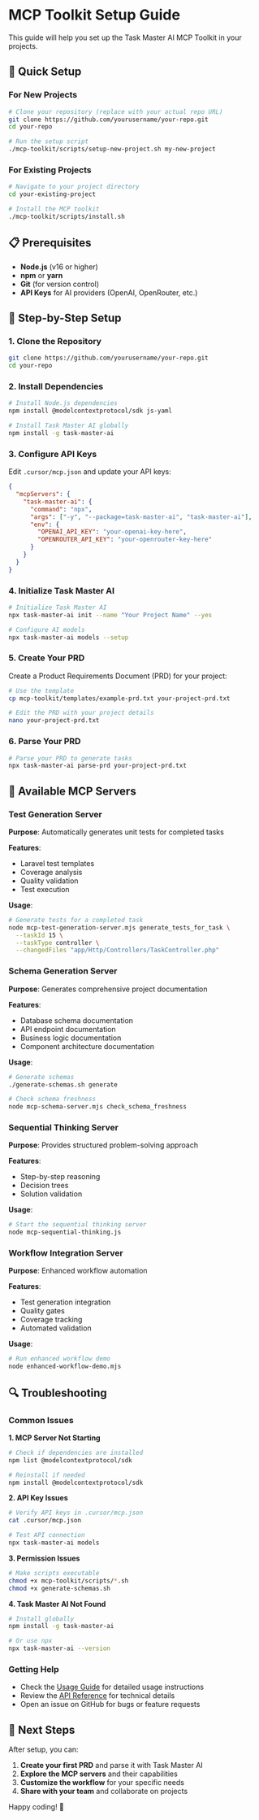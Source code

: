 # MCP Toolkit Setup Guide

This guide will help you set up the Task Master AI MCP Toolkit in your projects.

## 🚀 Quick Setup

### For New Projects

```bash
# Clone your repository (replace with your actual repo URL)
git clone https://github.com/yourusername/your-repo.git
cd your-repo

# Run the setup script
./mcp-toolkit/scripts/setup-new-project.sh my-new-project
```

### For Existing Projects

```bash
# Navigate to your project directory
cd your-existing-project

# Install the MCP toolkit
./mcp-toolkit/scripts/install.sh
```

## 📋 Prerequisites

- **Node.js** (v16 or higher)
- **npm** or **yarn**
- **Git** (for version control)
- **API Keys** for AI providers (OpenAI, OpenRouter, etc.)

## 🔧 Step-by-Step Setup

### 1. Clone the Repository

```bash
git clone https://github.com/yourusername/your-repo.git
cd your-repo
```

### 2. Install Dependencies

```bash
# Install Node.js dependencies
npm install @modelcontextprotocol/sdk js-yaml

# Install Task Master AI globally
npm install -g task-master-ai
```

### 3. Configure API Keys

Edit `.cursor/mcp.json` and update your API keys:

```json
{
  "mcpServers": {
    "task-master-ai": {
      "command": "npx",
      "args": ["-y", "--package=task-master-ai", "task-master-ai"],
      "env": {
        "OPENAI_API_KEY": "your-openai-key-here",
        "OPENROUTER_API_KEY": "your-openrouter-key-here"
      }
    }
  }
}
```

### 4. Initialize Task Master AI

```bash
# Initialize Task Master AI
npx task-master-ai init --name "Your Project Name" --yes

# Configure AI models
npx task-master-ai models --setup
```

### 5. Create Your PRD

Create a Product Requirements Document (PRD) for your project:

```bash
# Use the template
cp mcp-toolkit/templates/example-prd.txt your-project-prd.txt

# Edit the PRD with your project details
nano your-project-prd.txt
```

### 6. Parse Your PRD

```bash
# Parse your PRD to generate tasks
npx task-master-ai parse-prd your-project-prd.txt
```

## 🎯 Available MCP Servers

### Test Generation Server

**Purpose**: Automatically generates unit tests for completed tasks

**Features**:
- Laravel test templates
- Coverage analysis
- Quality validation
- Test execution

**Usage**:
```bash
# Generate tests for a completed task
node mcp-test-generation-server.mjs generate_tests_for_task \
  --taskId 15 \
  --taskType controller \
  --changedFiles "app/Http/Controllers/TaskController.php"
```

### Schema Generation Server

**Purpose**: Generates comprehensive project documentation

**Features**:
- Database schema documentation
- API endpoint documentation
- Business logic documentation
- Component architecture documentation

**Usage**:
```bash
# Generate schemas
./generate-schemas.sh generate

# Check schema freshness
node mcp-schema-server.mjs check_schema_freshness
```

### Sequential Thinking Server

**Purpose**: Provides structured problem-solving approach

**Features**:
- Step-by-step reasoning
- Decision trees
- Solution validation

**Usage**:
```bash
# Start the sequential thinking server
node mcp-sequential-thinking.js
```

### Workflow Integration Server

**Purpose**: Enhanced workflow automation

**Features**:
- Test generation integration
- Quality gates
- Coverage tracking
- Automated validation

**Usage**:
```bash
# Run enhanced workflow demo
node enhanced-workflow-demo.mjs
```

## 🔍 Troubleshooting

### Common Issues

**1. MCP Server Not Starting**
```bash
# Check if dependencies are installed
npm list @modelcontextprotocol/sdk

# Reinstall if needed
npm install @modelcontextprotocol/sdk
```

**2. API Key Issues**
```bash
# Verify API keys in .cursor/mcp.json
cat .cursor/mcp.json

# Test API connection
npx task-master-ai models
```

**3. Permission Issues**
```bash
# Make scripts executable
chmod +x mcp-toolkit/scripts/*.sh
chmod +x generate-schemas.sh
```

**4. Task Master AI Not Found**
```bash
# Install globally
npm install -g task-master-ai

# Or use npx
npx task-master-ai --version
```

### Getting Help

- Check the [Usage Guide](USAGE.md) for detailed usage instructions
- Review the [API Reference](API.md) for technical details
- Open an issue on GitHub for bugs or feature requests

## 🎉 Next Steps

After setup, you can:

1. **Create your first PRD** and parse it with Task Master AI
2. **Explore the MCP servers** and their capabilities
3. **Customize the workflow** for your specific needs
4. **Share with your team** and collaborate on projects

Happy coding! 🚀 